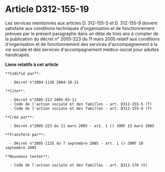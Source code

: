 # Article D312-155-19

Les services mentionnés aux articles D. 312-155-5 et D. 312-155-9 doivent satisfaire aux conditions techniques d'organisation
et de fonctionnement prévues par le présent paragraphe dans un délai de trois ans à compter de la publication du décret n°
2005-223 du 11 mars 2005 relatif aux conditions d'organisation et de fonctionnement des services d'accompagnement à la vie
sociale et des services d'accompagnement médico-social pour adultes handicapés.

**Liens relatifs à cet article**

	**Codifié par**:

	  - Décret n°2004-1136 2004-10-21

	**Cite**:

	  - Décret n°2005-223 2005-03-11
	  - Code de l'action sociale et des familles - art. D312-155-5 (T)
	  - Code de l'action sociale et des familles - art. D312-155-9 (T)

	**Créé par**:

	  - Décret n°2005-223 du 11 mars 2005 - art. 1 () JORF 13 mars 2005

	**Transféré par**:

	  - Décret n°2005-1135 du 7 septembre 2005 - art. 1 () JORF 10 septembre 2005

	**Nouveaux textes**:

	  - Code de l'action sociale et des familles - art. D312-176 (V)
